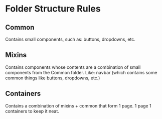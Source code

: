 # Folder Structure Rules

## Common
Contains small components, such as: buttons, dropdowns, etc.

## Mixins
Contains components whose contents are a combination of small components from the Common folder. Like: navbar (which contains some common things like buttons, dropdowns, etc.)

## Containers
Contains a combination of mixins + common that form 1 page. 1 page 1 containers to keep it neat.
